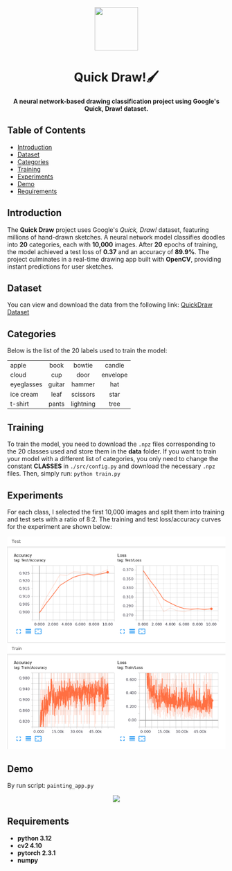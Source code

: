 <div align="center">
  <img src="https://emojipedia-us.s3.amazonaws.com/source/skype/289/artist-palette_1f3a8.png" width="100" height="100"/>
</div>

<h1 align="center">Quick Draw!🖌️</h1>
<p align="center">
  <strong>A neural network-based drawing classification project using Google's Quick, Draw! dataset.</strong>
</p>

## Table of Contents
- [Introduction](#introduction)
- [Dataset](#dataset)
- [Categories](#categories)
- [Training](#training)
- [Experiments](#experiments)
- [Demo](#demo)
- [Requirements](#requirements)

## Introduction
The **Quick Draw** project uses Google's *Quick, Draw!* dataset, featuring millions of hand-drawn sketches. A neural network model classifies doodles into **20** categories, each with **10,000** images. After **20** epochs of training, the model achieved a test loss of **0.37** and an accuracy of **89.9%**. The project culminates in a real-time drawing app built with **OpenCV**, providing instant predictions for user sketches.

## Dataset 
You can view and download the data from the following link: [QuickDraw Dataset](https://console.cloud.google.com/storage/browser/quickdraw_dataset/sketchrnn)

## Categories
Below is the list of the 20 labels used to train the model:

|           |           |           |           |
|-----------|:-----------:|:-----------:|:-----------:|
|   apple   |   book    |   bowtie  |   candle  |
|   cloud   |    cup    |   door    | envelope  |
|eyeglasses |  guitar   |   hammer  |    hat    |
| ice cream |   leaf    | scissors  |   star    |
|  t-shirt  |   pants   | lightning |    tree   |

## Training
To train the model, you need to download the `.npz` files corresponding to the 20 classes used and store them in the **data** folder. If you want to train your model with a different list of categories, you only need to change the constant **CLASSES** in `./src/config.py` and download the necessary `.npz` files. Then, simply run: `python train.py`

## Experiments
For each class, I selected the first 10,000 images and split them into training and test sets with a ratio of 8:2. The training and test loss/accuracy curves for the experiment are shown below:

<p align="center">
  <img src="demo/loss_accuracy_curves.png" alt="Loss and Accuracy Curves" width="700">
</p>

## Demo
By run script: `painting_app.py`
<p align="center">
 <img src="./demo/demo.gif" width=800>
</p>

## Requirements
* **python 3.12**
* **cv2 4.10**
* **pytorch 2.3.1** 
* **numpy**
